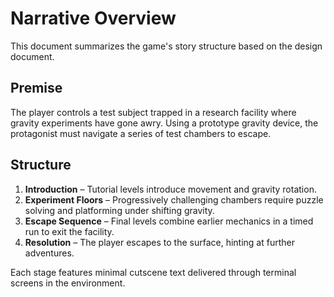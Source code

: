 # Narrative Overview

This document summarizes the game's story structure based on the design document.

## Premise

The player controls a test subject trapped in a research facility where gravity experiments have gone awry. Using a prototype gravity device, the protagonist must navigate a series of test chambers to escape.

## Structure

1. **Introduction** – Tutorial levels introduce movement and gravity rotation.
2. **Experiment Floors** – Progressively challenging chambers require puzzle solving and platforming under shifting gravity.
3. **Escape Sequence** – Final levels combine earlier mechanics in a timed run to exit the facility.
4. **Resolution** – The player escapes to the surface, hinting at further adventures.

Each stage features minimal cutscene text delivered through terminal screens in the environment.
